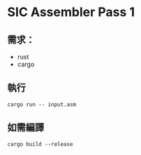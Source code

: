 # SIC Assembler Pass 1

## 需求：
- rust
- cargo

## 執行
```shell
cargo run -- input.asm
```

## 如需編譯
```shell
cargo build --release
```